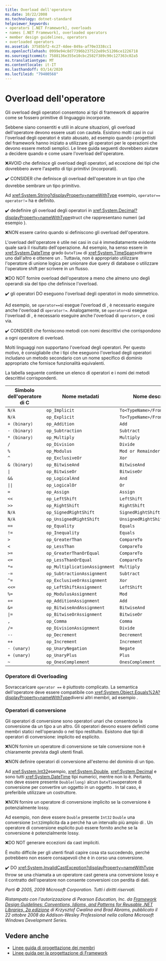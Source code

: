 ```yaml
---
title: Overload dell'operatore
ms.date: 10/22/2008
ms.technology: dotnet-standard
helpviewer_keywords:
- operators [.NET Framework], overloads
- names [.NET Framework], overloaded operators
- member design guidelines, operators
- overloaded operators
ms.assetid: 37585bf2-4c27-4dee-849a-af70e3338cc1
ms.openlocfilehash: 0999e94c8d77396b237522e89c51206ce1226718
ms.sourcegitcommit: 7588136e355e10cbc2582f389c90c127363c02a5
ms.translationtype: MT
ms.contentlocale: it-IT
ms.lasthandoff: 03/14/2020
ms.locfileid: "79400568"
---
```

# <a name="operator-overloads"></a>Overload dell'operatore
Gli overload degli operatori consentono ai tipi di framework di apparire come se fossero primitive di linguaggio incorporate.

 Sebbene siano consentiti e utili in alcune situazioni, gli overload dell'operatore devono essere usati con cautela. Esistono molti casi in cui l'overload degli operatori è stato abusato, ad esempio quando i progettisti del framework hanno iniziato a utilizzare gli operatori per le operazioni che devono essere metodi semplici. Le linee guida seguenti dovrebbero aiutare a decidere quando e come usare l'overload dell'operatore.

 ❌AVOID che definisce gli overload degli operatori, ad eccezione dei tipi che dovrebbero avere l'aspetto di tipi primitivi (incorporati).

 ✔️ CONSIDER che definisce gli overload dell'operatore in un tipo che dovrebbe sembrare un tipo primitivo.

 Ad <xref:System.String?displayProperty=nameWithType> esempio, `operator==` `operator!=` ha e definito.

 ✔️ dedefinire gli overload degli operatori in <xref:System.Decimal?displayProperty=nameWithType>struct che rappresentano numeri (ad esempio ).

 ❌NON essere carino quando si definiscono gli overload dell'operatore.

 L'overload dell'operatore è utile nei casi in cui è immediatamente evidente quale sarà il risultato dell'operazione. Ad esempio, ha senso essere in <xref:System.DateTime> grado `DateTime` di <xref:System.TimeSpan>sottrarre uno dall'altro e ottenere un . Tuttavia, non è appropriato utilizzare l'operatore di unione logica per unionare due query di database o utilizzare l'operatore shift per scrivere in un flusso.

 ❌DO NOT fornire overload dell'operatore a meno che almeno uno degli operandi sia del tipo che definisce l'overload.

 ✔️ gli operatori DO eseguono l'overload degli operatori in modo simmetrico.

 Ad esempio, se `operator==`si esegue l'overload di , è necessario eseguire anche l'overload di `operator!=`. Analogamente, se `operator<`si esegue l'overload di , è necessario eseguire anche l'overload di `operator>`, e così via.

 ✔️ CONSIDER che forniscono metodi con nomi descrittivi che corrispondono a ogni operatore di overload.

 Molti linguaggi non supportano l'overload degli operatori. Per questo motivo, è consigliabile che i tipi che eseguono l'overload degli operatori includano un metodo secondario con un nome specifico di dominio appropriato che fornisce funzionalità equivalenti.

 La tabella seguente contiene un elenco di operatori e i nomi dei metodi descrittivi corrispondenti.

|Simbolo dell'operatore di C|Nome metadati|Nome descrittivo|
|-------------------------|-------------------|-------------------|
|`N/A`|`op_Implicit`|`To<TypeName>/From<TypeName>`|
|`N/A`|`op_Explicit`|`To<TypeName>/From<TypeName>`|
|`+ (binary)`|`op_Addition`|`Add`|
|`- (binary)`|`op_Subtraction`|`Subtract`|
|`* (binary)`|`op_Multiply`|`Multiply`|
|`/`|`op_Division`|`Divide`|
|`%`|`op_Modulus`|`Mod or Remainder`|
|`^`|`op_ExclusiveOr`|`Xor`|
|`& (binary)`|`op_BitwiseAnd`|`BitwiseAnd`|
|<code>&#124;</code>|`op_BitwiseOr`|`BitwiseOr`|
|`&&`|`op_LogicalAnd`|`And`|
|<code>&#124;&#124;</code>|`op_LogicalOr`|`Or`|
|`=`|`op_Assign`|`Assign`|
|`<<`|`op_LeftShift`|`LeftShift`|
|`>>`|`op_RightShift`|`RightShift`|
|`N/A`|`op_SignedRightShift`|`SignedRightShift`|
|`N/A`|`op_UnsignedRightShift`|`UnsignedRightShift`|
|`==`|`op_Equality`|`Equals`|
|`!=`|`op_Inequality`|`Equals`|
|`>`|`op_GreaterThan`|`CompareTo`|
|`<`|`op_LessThan`|`CompareTo`|
|`>=`|`op_GreaterThanOrEqual`|`CompareTo`|
|`<=`|`op_LessThanOrEqual`|`CompareTo`|
|`*=`|`op_MultiplicationAssignment`|`Multiply`|
|`-=`|`op_SubtractionAssignment`|`Subtract`|
|`^=`|`op_ExclusiveOrAssignment`|`Xor`|
|`<<=`|`op_LeftShiftAssignment`|`LeftShift`|
|`%=`|`op_ModulusAssignment`|`Mod`|
|`+=`|`op_AdditionAssignment`|`Add`|
|`&=`|`op_BitwiseAndAssignment`|`BitwiseAnd`|
|<code>&#124;=</code>|`op_BitwiseOrAssignment`|`BitwiseOr`|
|`,`|`op_Comma`|`Comma`|
|`/=`|`op_DivisionAssignment`|`Divide`|
|`--`|`op_Decrement`|`Decrement`|
|`++`|`op_Increment`|`Increment`|
|`- (unary)`|`op_UnaryNegation`|`Negate`|
|`+ (unary)`|`op_UnaryPlus`|`Plus`|
|`~`|`op_OnesComplement`|`OnesComplement`|

### <a name="overloading-operator-"></a>Operatore di Overloading
 Sovraccaricare `operator ==` è piuttosto complicato. La semantica dell'operatore deve essere compatibile con <xref:System.Object.Equals%2A?displayProperty=nameWithType>diversi altri membri, ad esempio .

### <a name="conversion-operators"></a>Operatori di conversione
 Gli operatori di conversione sono operatori unari che consentono la conversione da un tipo a un altro. Gli operatori devono essere definiti come membri statici nell'operando o nel tipo restituito. Esistono due tipi di operatori di conversione: implicito ed esplicito.

 ❌NON fornire un operatore di conversione se tale conversione non è chiaramente prevista dagli utenti finali.

 ❌NON definire operatori di conversione all'esterno del dominio di un tipo.

 Ad <xref:System.Int32>esempio, <xref:System.Double>, <xref:System.Decimal> e sono tutti <xref:System.DateTime> tipi numerici, mentre non lo è. Pertanto, non deve essere presente `Double(long)` alcun `DateTime`operatore di conversione per convertire un oggetto in un oggetto . In tal caso, è preferibile utilizzare un costruttore.

 ❌NON fornire un operatore di conversione implicito se la conversione è potenzialmente lossy.

 Ad esempio, non deve essere `Double` presente `Int32` `Double` una conversione `Int32`implicita da a perché ha un intervallo più ampio di . Un operatore di conversione esplicito può essere fornito anche se la conversione è potenzialmente lossy.

 ❌DO NOT generare eccezioni da cast impliciti.

 È molto difficile per gli utenti finali capire cosa sta succedendo, perché potrebbero non essere consapevoli che è in corso una conversione.

 ✔️ DO <xref:System.InvalidCastException?displayProperty=nameWithType> throw se una chiamata a un operatore cast genera una conversione lossy e il contratto dell'operatore non consente conversioni con perdita di dati.

 *Parti © 2005, 2009 Microsoft Corporation. Tutti i diritti riservati.*

 *Ristampato con l'autorizzazione di Pearson Education, Inc. da [Framework Design Guidelines: Conventions, Idioms, and Patterns for Reusable .NET Libraries, 2a edizione](https://www.informit.com/store/framework-design-guidelines-conventions-idioms-and-9780321545619) di Krzysztof Cwalina and Brad Abrams, pubblicato il 22 ottobre 2008 da Addison-Wesley Professional nella collana Microsoft Windows Development Series.*

## <a name="see-also"></a>Vedere anche

- [Linee guida di progettazione dei membri](../../../docs/standard/design-guidelines/member.md)
- [Linee guida per la progettazione di Framework](../../../docs/standard/design-guidelines/index.md)

